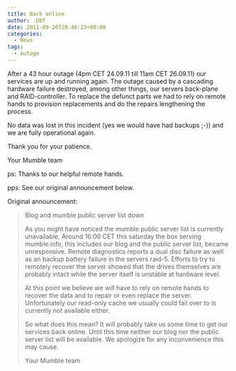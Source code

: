 ```yaml
---
title: Back online
author: .D0T
date: 2011-09-26T20:48:23+00:00
categories:
  - News
tags:
  - outage
---
```


After a 43 hour outage (4pm CET 24.09.11 till 11am CET 26.09.11) our services are up and running again. The outage
caused by a cascading hardware failure destroyed, among other things, our servers back-plane and RAID-controller. To
replace the defunct parts we had to rely on remote hands to provision replacements and do the repairs lengthening the
process.

No data was lost in this incident (yes we would have had backups ;-)) and we are fully operational again.

Thank you for your patience.

Your Mumble team

ps: Thanks to our helpful remote hands.

pps: See our original announcement below.

<!--more-->

Original announcement:

> Blog and mumble public server list down
>
> As you might have noticed the mumble public server list is currently unavailable. Around 16:00 CET this saturday the
> box serving mumble.info, this includes our blog and the public server list, became unresponsive. Remote diagnostics
> reports a dual disc failure as well as an backup battery failure in the servers raid-5. Efforts to try to remotely
> recover the server showed that the drives themselves are probably intact while the server itself is unstable at
> hardware level.
>
> At this point we believe we will have to rely on remote hands to recover the data and to repair or even replace the
> server. Unfortunately our read-only cache we usually could fail over to is currently not available either.
>
> So what does this mean? It will probably take us some time to get our services back online. Until this time neither
> our blog nor the public server list will be available. We apologize for any inconvenience this may cause.
>
> Your Mumble team
